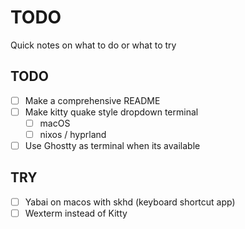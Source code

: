 # TODO

Quick notes on what to do or what to try

## TODO

- [ ] Make a comprehensive README
- [ ] Make kitty quake style dropdown terminal
  - [ ] macOS
  - [ ] nixos / hyprland
- [ ] Use Ghostty as terminal when its available

## TRY

- [ ] Yabai on macos with skhd (keyboard shortcut app)
- [ ] Wexterm instead of Kitty

